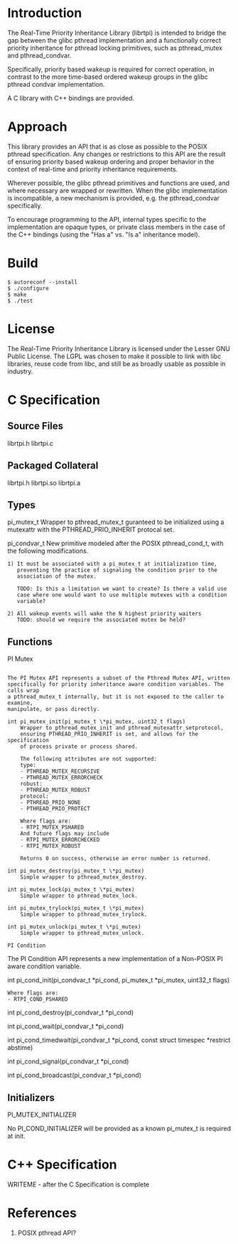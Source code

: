 Introduction
============
The Real-Time Priority Inheritance Library (librtpi) is intended to bridge the
gap between the glibc pthread implementation and a functionally correct priority
inheritance for pthread locking primitives, such as pthread_mutex and
pthread_condvar.

Specifically, priority based wakeup is required for correct operation, in
contrast to the more time-based ordered wakeup groups in the glibc pthread
condvar implementation.

A C library with C++ bindings are provided.

Approach
========
This library provides an API that is as close as possible to the POSIX pthread
specification. Any changes or restrictions to this API are the result of
ensuring priority based wakeup ordering and proper behavior in the context of
real-time and priority inheritance requirements.

Wherever possible, the glibc pthread primitives and functions are used, and
where necessary are wrapped or rewritten. When the glibc implementation is
incompatible, a new mechanism is provided, e.g. the pthread_condvar
specifically.

To encourage programming to the API, internal types specific to the
implementation are opaque types, or private class members in the case of the C++
bindings (using the "Has a" vs. "Is a" inheritance model).

Build
=====
	$ autoreconf --install
	$ ./configure
	$ make
	$ ./test

License
=======
The Real-Time Priority Inheritance Library is licensed under the Lesser GNU
Public License. The LGPL was chosen to make it possible to link with libc
libraries, reuse code from libc, and still be as broadly usable as possible in
industry.

C Specification
===============
Source Files
------------
librtpi.h
librtpi.c

Packaged Collateral
-------------------
librtpi.h
librtpi.so
librtpi.a

Types
-----
pi_mutex_t
	Wrapper to pthread_mutex_t guranteed to be initialized using a
	mutexattr with the PTHREAD_PRIO_INHERIT protocal set.

pi_condvar_t
	New primitive modeled after the POSIX pthread_cond_t, with the following
	modifications.

	1) It must be associated with a pi_mutex_t at initialization time,
	   preventing the practice of signaling the condition prior to the
	   association of the mutex.
	
	   TODO: Is this a limitation we want to create? Is there a valid use
	   case where one would want to use multiple mutexes with a condition
	   variable?
	
	2) All wakeup events will wake the N highest priority waiters
	   TODO: should we require the associated mutex be held?

Functions
---------

PI Mutex
~~~~~~~~

The PI Mutex API represents a subset of the Pthread Mutex API, written
specifically for priority inheritance aware condition variables. The calls wrap
a pthread_mutex_t internally, but it is not exposed to the caller to examine,
manipulate, or pass directly.

int pi_mutex_init(pi_mutex_t \*pi_mutex, uint32_t flags)
	Wrapper to pthread_mutex_init and pthread_mutexattr_setprotocol,
	ensuring PTHREAD_PRIO_INHERIT is set, and allows for the specification
	of process private or process shared.

	The following attributes are not supported:
	type:
	- PTHREAD_MUTEX_RECURSIVE
	- PTHREAD_MUTEX_ERRORCHECK
	robust:
	- PTHREAD_MUTEX_ROBUST
	protocol:
	- PTHREAD_PRIO_NONE
	- PTHREAD_PRIO_PROTECT

	Where flags are:
	- RTPI_MUTEX_PSHARED
	And future flags may include
	- RTPI_MUTEX_ERRORCHECKED
	- RTPI_MUTEX_ROBUST

	Returns 0 on success, otherwise an error number is returned.

int pi_mutex_destroy(pi_mutex_t \*pi_mutex)
	Simple wrapper to pthread_mutex_destroy.

int pi_mutex_lock(pi_mutex_t \*pi_mutex)
	Simple wrapper to pthread_mutex_lock.

int pi_mutex_trylock(pi_mutex_t \*pi_mutex)
	Simple wrapper to pthread_mutex_trylock.

int pi_mutex_unlock(pi_mutex_t \*pi_mutex)
	Simple wrapper to pthread_mutex_unlock.

PI Condition
~~~~~~~~~~~~

The PI Condition API represents a new implementation of a Non-POSIX PI aware
condition variable.

int pi_cond_init(pi_condvar_t \*pi_cond, pi_mutex_t \*pi_mutex, uint32_t flags)

	Where flags are:
	- RTPI_COND_PSHARED

int pi_cond_destroy(pi_condvar_t \*pi_cond)

int pi_cond_wait(pi_condvar_t \*pi_cond)

int pi_cond_timedwait(pi_condvar_t \*pi_cond, const struct timespec \*restrict abstime)

int pi_cond_signal(pi_condvar_t \*pi_cond)

int pi_cond_broadcast(pi_condvar_t \*pi_cond)

Initializers
------------
PI_MUTEX_INITIALIZER

No PI_COND_INITIALIZER will be provided as a known pi_mutex_t is required at
init.

C++ Specification
=================
WRITEME - after the C Specification is complete

References
==========
1. POSIX pthread API?
